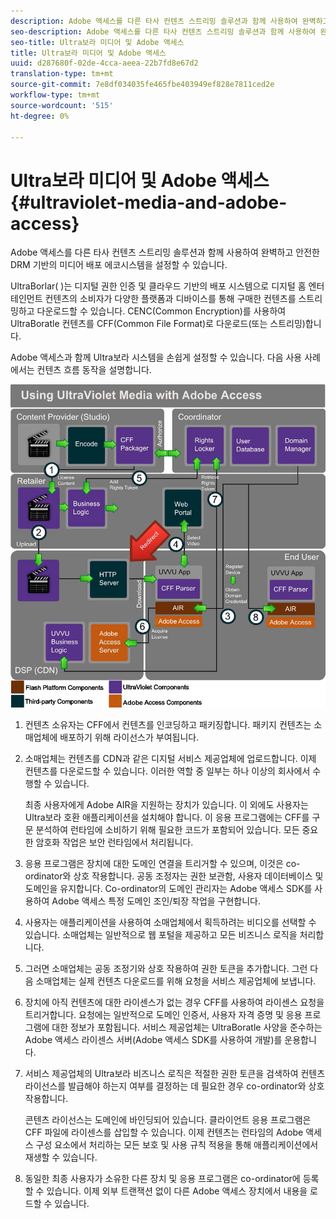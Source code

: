 ```yaml
---
description: Adobe 액세스를 다른 타사 컨텐츠 스트리밍 솔루션과 함께 사용하여 완벽하고 안전한 DRM 기반의 미디어 배포 에코시스템을 설정할 수 있습니다.
seo-description: Adobe 액세스를 다른 타사 컨텐츠 스트리밍 솔루션과 함께 사용하여 완벽하고 안전한 DRM 기반의 미디어 배포 에코시스템을 설정할 수 있습니다.
seo-title: Ultra보라 미디어 및 Adobe 액세스
title: Ultra보라 미디어 및 Adobe 액세스
uuid: d287680f-02de-4cca-aeea-22b7fd8e67d2
translation-type: tm+mt
source-git-commit: 7e8df034035fe465fbe403949ef828e7811ced2e
workflow-type: tm+mt
source-wordcount: '515'
ht-degree: 0%

---
```



# Ultra보라 미디어 및 Adobe 액세스 {#ultraviolet-media-and-adobe-access}

Adobe 액세스를 다른 타사 컨텐츠 스트리밍 솔루션과 함께 사용하여 완벽하고 안전한 DRM 기반의 미디어 배포 에코시스템을 설정할 수 있습니다.

UltraBorlar( [](https://www.uvvu.com/))는 디지털 권한 인증 및 클라우드 기반의 배포 시스템으로 디지털 홈 엔터테인먼트 컨텐츠의 소비자가 다양한 플랫폼과 디바이스를 통해 구매한 컨텐츠를 스트리밍하고 다운로드할 수 있습니다. CENC(Common Encryption)를 사용하여 UltraBoratle 컨텐츠를 CFF(Common File Format)로 다운로드(또는 스트리밍)합니다.

Adobe 액세스과 함께 Ultra보라 시스템을 손쉽게 설정할 수 있습니다. 다음 사용 사례에서는 컨텐츠 흐름 동작을 설명합니다.

<!--<a id="fig_cxy_dc2_44"></a>-->

![](assets/AdobeUV_web.png)

1. 컨텐츠 소유자는 CFF에서 컨텐츠를 인코딩하고 패키징합니다. 패키지 컨텐츠는 소매업체에 배포하기 위해 라이선스가 부여됩니다.
1. 소매업체는 컨텐츠를 CDN과 같은 디지털 서비스 제공업체에 업로드합니다. 이제 컨텐츠를 다운로드할 수 있습니다. 이러한 역할 중 일부는 하나 이상의 회사에서 수행할 수 있습니다.

   최종 사용자에게 Adobe AIR을 지원하는 장치가 있습니다. 이 외에도 사용자는 Ultra보라 호환 애플리케이션을 설치해야 합니다. 이 응용 프로그램에는 CFF를 구문 분석하여 런타임에 소비하기 위해 필요한 코드가 포함되어 있습니다. 모든 중요한 암호화 작업은 보안 런타임에서 처리됩니다.
1. 응용 프로그램은 장치에 대한 도메인 연결을 트리거할 수 있으며, 이것은 co-ordinator와 상호 작용합니다. 공동 조정자는 권한 보관함, 사용자 데이터베이스 및 도메인을 유지합니다. Co-ordinator의 도메인 관리자는 Adobe 액세스 SDK를 사용하여 Adobe 액세스 특정 도메인 조인/퇴장 작업을 구현합니다.
1. 사용자는 애플리케이션을 사용하여 소매업체에서 획득하려는 비디오를 선택할 수 있습니다. 소매업체는 일반적으로 웹 포털을 제공하고 모든 비즈니스 로직을 처리합니다.
1. 그러면 소매업체는 공동 조정기와 상호 작용하여 권한 토큰을 추가합니다. 그런 다음 소매업체는 실제 컨텐츠 다운로드를 위해 요청을 서비스 제공업체에 보냅니다.
1. 장치에 아직 컨텐츠에 대한 라이센스가 없는 경우 CFF를 사용하여 라이센스 요청을 트리거합니다. 요청에는 일반적으로 도메인 인증서, 사용자 자격 증명 및 응용 프로그램에 대한 정보가 포함됩니다. 서비스 제공업체는 UltraBoratle 사양을 준수하는 Adobe 액세스 라이센스 서버(Adobe 액세스 SDK를 사용하여 개발)를 운용합니다.
1. 서비스 제공업체의 Ultra보라 비즈니스 로직은 적절한 권한 토큰을 검색하여 컨텐츠 라이선스를 발급해야 하는지 여부를 결정하는 데 필요한 경우 co-ordinator와 상호 작용합니다.

   콘텐츠 라이선스는 도메인에 바인딩되어 있습니다. 클라이언트 응용 프로그램은 CFF 파일에 라이센스를 삽입할 수 있습니다. 이제 컨텐츠는 런타임의 Adobe 액세스 구성 요소에서 처리하는 모든 보호 및 사용 규칙 적용을 통해 애플리케이션에서 재생할 수 있습니다.
1. 동일한 최종 사용자가 소유한 다른 장치 및 응용 프로그램은 co-ordinator에 등록할 수 있습니다. 이제 외부 트랜잭션 없이 다른 Adobe 액세스 장치에서 내용을 로드할 수 있습니다.

